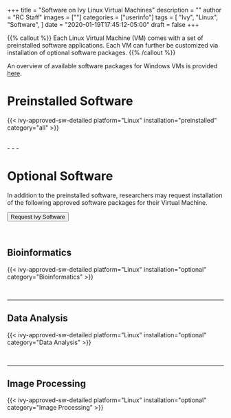 +++
title = "Software on Ivy Linux Virtual Machines"
description = ""
author = "RC Staff"
images = [""]
categories = ["userinfo"]
tags = [
    "Ivy", 
    "Linux",
    "Software",
]
date = "2020-01-19T17:45:12-05:00"
draft = false
+++

{{% callout %}}
Each Linux Virtual Machine (VM) comes with a set of preinstalled software applications.  Each VM can further be customized via installation of optional software packages.
{{% /callout %}}

An overview of available software packages for Windows VMs is provided [here](/userinfo/ivy-windows-sw/overview).


# Preinstalled Software 

{{< ivy-approved-sw-detailed platform="Linux" installation="preinstalled" category="all" >}}

<br>
- - -

# Optional Software

In addition to the preinstalled software, researchers may request installation of the following approved software packages for their Virtual Machine.

[<button class="btn btn-success">Request Ivy Software</button>](https://www.rc.virginia.edu/form/support-request)

<br>

## Bioinformatics

{{< ivy-approved-sw-detailed platform="Linux" installation="optional" category="Bioinformatics" >}}

<br>

- - -

## Data Analysis

{{< ivy-approved-sw-detailed platform="Linux" installation="optional" category="Data Analysis" >}}

<br>

- - -

## Image Processing

{{< ivy-approved-sw-detailed platform="Linux" installation="optional" category="Image Processing" >}}
